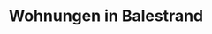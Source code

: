 ---
# HUGO
menu:
  main:
    weight: 2
    name: Wohnungen
url: /de/wohnungen

# SEO
sitemap:
  priority: 1

# CONTENT
title: Wohnungen in Balestrand
description: Wir nutzen Airbnb für die Buchung. Nachfolgend haben wir unsere zur Vermietung verfügbaren Apartments aufgelistet.
intro: Wir nutzen Airbnb für die Buchung. Nachfolgend haben wir unsere zur Vermietung verfügbaren Apartments aufgelistet.
intro-button-text: Klicken Sie für weitere praktische Informationen

# SEO
sitemap:
  priority: 1
  
images: 
- src: /images/apartments/holmen-19b.jpg
---
